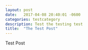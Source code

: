 ```yaml
---
layout: post
date:   2017-04-08 20:40:01 -0600
categories: testcategory
description: Test the testing test
title:  "The Test Post"
---
```


Test Post

